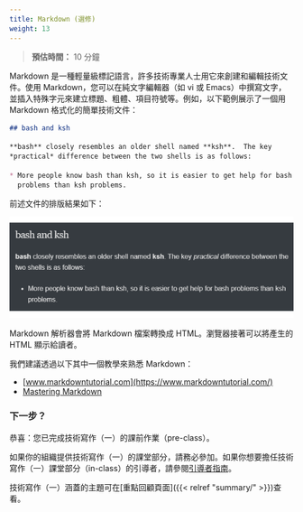 ```yaml
---
title: Markdown (選修)
weight: 13
---
```


> **預估時間：** 10 分鐘

Markdown 是一種輕量級標記語言，許多技術專業人士用它來創建和編輯技術文件。使用 Markdown，您可以在純文字編輯器（如 vi 或 Emacs）中撰寫文字，並插入特殊字元來建立標題、粗體、項目符號等。例如，以下範例展示了一個用 Markdown 格式化的簡單技術文件：

```markdown
## bash and ksh

**bash** closely resembles an older shell named **ksh**.  The key
*practical* difference between the two shells is as follows:

* More people know bash than ksh, so it is easier to get help for bash
  problems than ksh problems.
```

前述文件的排版結果如下：

![](images/ex1.png)

Markdown 解析器會將 Markdown 檔案轉換成 HTML。瀏覽器接著可以將產生的 HTML 顯示給讀者。

我們建議透過以下其中一個教學來熟悉 Markdown：

* [www.markdowntutorial.com](https://www.markdowntutorial.com/)
* [Mastering Markdown](https://guides.github.com/features/mastering-markdown/)

### 下一步？

恭喜：您已完成技術寫作（一）的課前作業（pre-class）。

如果你的組織提供技術寫作（一）的課堂部分，請務必參加。如果你想要擔任技術寫作（一）課堂部分（in-class）的引導者，請參閱[引導者指南](https://developers.google.com/tech-writing/for-instructors/one/instructors-guide)。

技術寫作（一）涵蓋的主題可在[重點回顧頁面]({{< relref "summary/" >}})查看。
